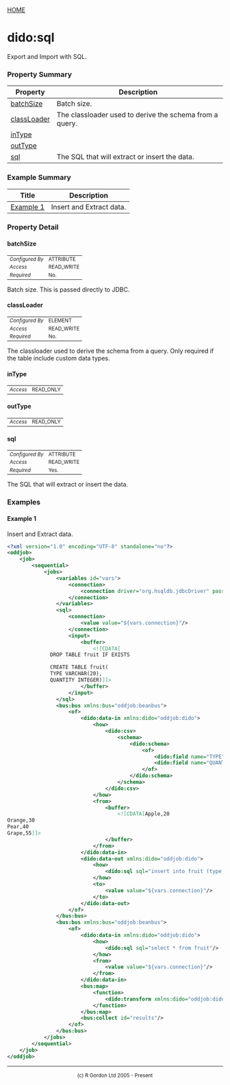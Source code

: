 [HOME](../../README.md)
# dido:sql

Export and Import with SQL.

### Property Summary

| Property | Description |
| -------- | ----------- |
| [batchSize](#propertybatchSize) | Batch size. | 
| [classLoader](#propertyclassLoader) | The classloader used to derive the schema from a query. | 
| [inType](#propertyinType) |  | 
| [outType](#propertyoutType) |  | 
| [sql](#propertysql) | The SQL that will extract or insert the data. | 


### Example Summary

| Title | Description |
| ----- | ----------- |
| [Example 1](#example1) | Insert and Extract data. |


### Property Detail
#### batchSize <a name="propertybatchSize"></a>

<table style='font-size:smaller'>
      <tr><td><i>Configured By</i></td><td>ATTRIBUTE</td></tr>
      <tr><td><i>Access</i></td><td>READ_WRITE</td></tr>
      <tr><td><i>Required</i></td><td>No.</td></tr>
</table>

Batch size. This is passed directly to JDBC.

#### classLoader <a name="propertyclassLoader"></a>

<table style='font-size:smaller'>
      <tr><td><i>Configured By</i></td><td>ELEMENT</td></tr>
      <tr><td><i>Access</i></td><td>READ_WRITE</td></tr>
      <tr><td><i>Required</i></td><td>No.</td></tr>
</table>

The classloader used to derive the schema from a query. Only required if the
table include custom data types.

#### inType <a name="propertyinType"></a>

<table style='font-size:smaller'>
      <tr><td><i>Access</i></td><td>READ_ONLY</td></tr>
</table>



#### outType <a name="propertyoutType"></a>

<table style='font-size:smaller'>
      <tr><td><i>Access</i></td><td>READ_ONLY</td></tr>
</table>



#### sql <a name="propertysql"></a>

<table style='font-size:smaller'>
      <tr><td><i>Configured By</i></td><td>ATTRIBUTE</td></tr>
      <tr><td><i>Access</i></td><td>READ_WRITE</td></tr>
      <tr><td><i>Required</i></td><td>Yes.</td></tr>
</table>

The SQL that will extract or insert the data.


### Examples
#### Example 1 <a name="example1"></a>

Insert and Extract data.


```xml
<?xml version="1.0" encoding="UTF-8" standalone="no"?>
<oddjob>
    <job>
        <sequential>
            <jobs>
                <variables id="vars">
                    <connection>
                        <connection driver="org.hsqldb.jdbcDriver" password="" url="jdbc:hsqldb:mem:test" username="sa"/>
                    </connection>
                </variables>
                <sql>
                    <connection>
                        <value value="${vars.connection}"/>
                    </connection>
                    <input>
                        <buffer>
                            <![CDATA[
              DROP TABLE fruit IF EXISTS

              CREATE TABLE fruit(
              TYPE VARCHAR(20),
              QUANTITY INTEGER)]]>
                        </buffer>
                    </input>
                </sql>
                <bus:bus xmlns:bus="oddjob:beanbus">
                    <of>
                        <dido:data-in xmlns:dido="oddjob:dido">
                            <how>
                                <dido:csv>
                                    <schema>
                                        <dido:schema>
                                            <of>
                                                <dido:field name="TYPE" type="java.lang.String"/>
                                                <dido:field name="QUANTITY" type="int"/>
                                            </of>
                                        </dido:schema>
                                    </schema>
                                </dido:csv>
                            </how>
                            <from>
                                <buffer>
                                    <![CDATA[Apple,20
Orange,30
Pear,40
Grape,55]]>
                                </buffer>
                            </from>
                        </dido:data-in>
                        <dido:data-out xmlns:dido="oddjob:dido">
                            <how>
                                <dido:sql sql="insert into fruit (type, quantity) values (?,?)"/>
                            </how>
                            <to>
                                <value value="${vars.connection}"/>
                            </to>
                        </dido:data-out>
                    </of>
                </bus:bus>
                <bus:bus xmlns:bus="oddjob:beanbus">
                    <of>
                        <dido:data-in xmlns:dido="oddjob:dido">
                            <how>
                                <dido:sql sql="select * from fruit"/>
                            </how>
                            <from>
                                <value value="${vars.connection}"/>
                            </from>
                        </dido:data-in>
                        <bus:map>
                            <function>
                                <dido:transform xmlns:dido="oddjob:dido"/>
                            </function>
                        </bus:map>
                        <bus:collect id="results"/>
                    </of>
                </bus:bus>
            </jobs>
        </sequential>
    </job>
</oddjob>
```



-----------------------

<div style='font-size: smaller; text-align: center;'>(c) R Gordon Ltd 2005 - Present</div>
